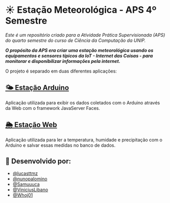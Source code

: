 # ☀️ Estação Meteorológica - APS 4º Semestre

*Este é um repositório criado para a Atividade Prática Supervisionada (APS) do quarto semestre do curso de Ciência da Computação da UNIP.* 

***O propósito da APS era criar uma estação meteorológica usando os equipamentos e sensores típicos da IoT - Internet das Coisas - para monitorar e disponibilizar informações pela internet.***

O projeto é separado em duas diferentes aplicações:

## [🌤️ Estação Arduino ](./estacao-arduino/)

Aplicação utilizada para exibir os dados coletados com o Arduino através da Web com o framework JavaServer Faces.

## [🌦️ Estação Web ](./estacao-web/)

Aplicação utilizada para ler a temperatura, humidade e precipitação com o Arduino e salvar essas medidas no banco de dados.

## 🔧 Desenvolvido por:

- [@lucasttmz](https://github.com/lucasttmz/)
- [@nunopalomino ](https://github.com/nunopalomino/)
- [@Samuuuca](https://github.com/Samuuuca/)
- [@ViniciusLibano](https://github.com/ViniciusLibano/)
- [@Whoj01](https://github.com/Whoj01/)
